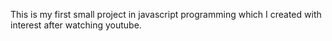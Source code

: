 This is my first small project in javascript programming which I created with interest after watching youtube.